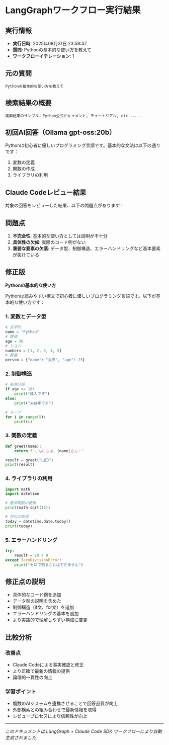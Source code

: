 # LangGraphワークフロー実行結果

## 実行情報
- **実行日時**: 2025年08月31日 23:58:47
- **質問**: Pythonの基本的な使い方を教えて
- **ワークフローイテレーション**: 1

## 元の質問
```
Pythonの基本的な使い方を教えて
```

## 検索結果の概要
```
検索結果のサンプル：Python公式ドキュメント, チュートリアル, etc......
```

## 初回AI回答（Ollama gpt-oss:20b）
Pythonは初心者に優しいプログラミング言語です。基本的な文法は以下の通りです：
1. 変数の定義
2. 関数の作成
3. ライブラリの利用

## Claude Codeレビュー結果
対象の回答をレビューした結果、以下の問題点があります：

## 問題点
1. **不完全性**: 基本的な使い方としては説明が不十分
2. **具体性の欠如**: 実際のコード例がない
3. **重要な要素の欠落**: データ型、制御構造、エラーハンドリングなど基本要素が抜けている

## 修正版

**Pythonの基本的な使い方**

Pythonは読みやすい構文で初心者に優しいプログラミング言語です。以下が基本的な使い方です：

### 1. 変数とデータ型
```python
# 文字列
name = "Python"
# 数値
age = 30
# リスト
numbers = [1, 2, 3, 4, 5]
# 辞書
person = {"name": "太郎", "age": 25}
```

### 2. 制御構造
```python
# 条件分岐
if age >= 18:
    print("成人です")
else:
    print("未成年です")

# ループ
for i in range(5):
    print(i)
```

### 3. 関数の定義
```python
def greet(name):
    return f"こんにちは、{name}さん！"

result = greet("山田")
print(result)
```

### 4. ライブラリの利用
```python
import math
import datetime

# 数学関数の使用
print(math.sqrt(16))

# 日付の取得
today = datetime.date.today()
print(today)
```

### 5. エラーハンドリング
```python
try:
    result = 10 / 0
except ZeroDivisionError:
    print("ゼロで割ることはできません")
```

## 修正点の説明
- 具体的なコード例を追加
- データ型の説明を含めた
- 制御構造（if文、for文）を追加
- エラーハンドリングの基本を追加
- より実践的で理解しやすい構成に変更

## 比較分析
### 改善点
- Claude Codeによる事実確認と修正
- より正確で最新の情報の提供
- 論理的一貫性の向上

### 学習ポイント
- 複数のAIシステムを連携させることで回答品質が向上
- 外部検索との組み合わせで最新情報を取得
- レビュープロセスにより信頼性が向上

---
*このドキュメントは LangGraph + Claude Code SDK ワークフローにより自動生成されました*
